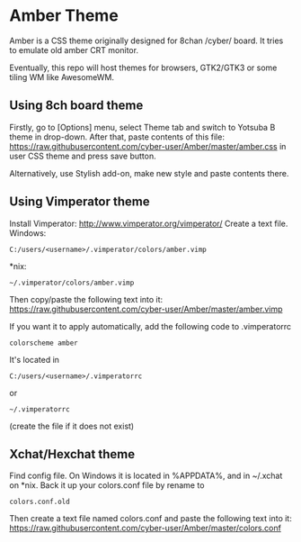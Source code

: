 # Amber Theme 

Amber is a CSS theme originally designed for 8chan /cyber/ board. It tries to emulate old amber CRT monitor. 

Eventually, this repo will host themes for browsers, GTK2/GTK3 or some tiling WM like AwesomeWM. 

## Using 8ch board theme

Firstly, go to [Options] menu, select Theme tab and switch to Yotsuba B theme in drop-down. After that, paste contents of this file: https://raw.githubusercontent.com/cyber-user/Amber/master/amber.css in user CSS theme and press save button. 

Alternatively, use Stylish add-on, make new style and paste contents there. 

## Using Vimperator theme 

Install Vimperator: http://www.vimperator.org/vimperator/ Create a text file. Windows: 

    C:/users/<username>/.vimperator/colors/amber.vimp

*nix: 

    ~/.vimperator/colors/amber.vimp
    
Then copy/paste the following text into it: https://raw.githubusercontent.com/cyber-user/Amber/master/amber.vimp


If you want it to apply automatically, add the following code to .vimperatorrc

    colorscheme amber

It's located in 

    C:/users/<username>/.vimperatorrc

or 

    ~/.vimperatorrc

(create the file if it does not exist)


## Xchat/Hexchat theme 

Find config file. On Windows it is located in %APPDATA%, and in ~/.xchat on *nix. Back it up your colors.conf file by rename to 

    colors.conf.old

Then create a text file named colors.conf and paste the following text into it: https://raw.githubusercontent.com/cyber-user/Amber/master/colors.conf

